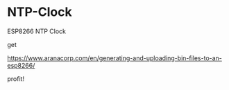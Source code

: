 # NTP-Clock
ESP8266 NTP Clock

get 

https://www.aranacorp.com/en/generating-and-uploading-bin-files-to-an-esp8266/

profit!
